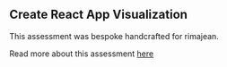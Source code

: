 ## Create React App Visualization

This assessment was bespoke handcrafted for rimajean.

Read more about this assessment [here](https://react.eogresources.com)
